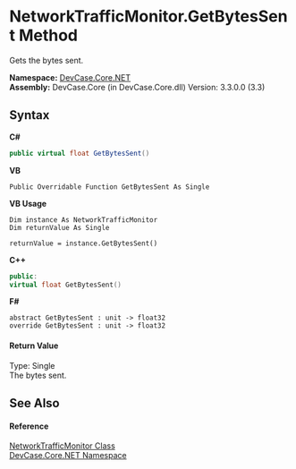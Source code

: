 # NetworkTrafficMonitor.GetBytesSent Method 
 

Gets the bytes sent.

**Namespace:**&nbsp;<a href="N_DevCase_Core_NET">DevCase.Core.NET</a><br />**Assembly:**&nbsp;DevCase.Core (in DevCase.Core.dll) Version: 3.3.0.0 (3.3)

## Syntax

**C#**<br />
``` C#
public virtual float GetBytesSent()
```

**VB**<br />
``` VB
Public Overridable Function GetBytesSent As Single
```

**VB Usage**<br />
``` VB Usage
Dim instance As NetworkTrafficMonitor
Dim returnValue As Single

returnValue = instance.GetBytesSent()
```

**C++**<br />
``` C++
public:
virtual float GetBytesSent()
```

**F#**<br />
``` F#
abstract GetBytesSent : unit -> float32 
override GetBytesSent : unit -> float32 
```


#### Return Value
Type: Single<br />The bytes sent.

## See Also


#### Reference
<a href="T_DevCase_Core_NET_NetworkTrafficMonitor">NetworkTrafficMonitor Class</a><br /><a href="N_DevCase_Core_NET">DevCase.Core.NET Namespace</a><br />